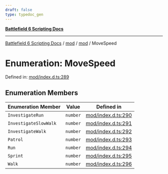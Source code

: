 ```yaml
---
draft: false
type: typedoc_gen
---
```


[**Battlefield 6 Scripting Docs**](../../../_index.md)

***

[Battlefield 6 Scripting Docs](../../../_index.md) / [mod](../../_index.md) / [mod](../_index.md) / MoveSpeed

# Enumeration: MoveSpeed

Defined in: [mod/index.d.ts:289](https://github.com/battlefield-portal-community/portal-docs/blob/6d87e21c5922a3efb03c634dbe98e5fe6e797672/generators/santiago/mod/index.d.ts#L289)

## Enumeration Members

| Enumeration Member | Value | Defined in |
| ------ | ------ | ------ |
| <a id="investigaterun"></a> `InvestigateRun` | `number` | [mod/index.d.ts:290](https://github.com/battlefield-portal-community/portal-docs/blob/6d87e21c5922a3efb03c634dbe98e5fe6e797672/generators/santiago/mod/index.d.ts#L290) |
| <a id="investigateslowwalk"></a> `InvestigateSlowWalk` | `number` | [mod/index.d.ts:291](https://github.com/battlefield-portal-community/portal-docs/blob/6d87e21c5922a3efb03c634dbe98e5fe6e797672/generators/santiago/mod/index.d.ts#L291) |
| <a id="investigatewalk"></a> `InvestigateWalk` | `number` | [mod/index.d.ts:292](https://github.com/battlefield-portal-community/portal-docs/blob/6d87e21c5922a3efb03c634dbe98e5fe6e797672/generators/santiago/mod/index.d.ts#L292) |
| <a id="patrol"></a> `Patrol` | `number` | [mod/index.d.ts:293](https://github.com/battlefield-portal-community/portal-docs/blob/6d87e21c5922a3efb03c634dbe98e5fe6e797672/generators/santiago/mod/index.d.ts#L293) |
| <a id="run"></a> `Run` | `number` | [mod/index.d.ts:294](https://github.com/battlefield-portal-community/portal-docs/blob/6d87e21c5922a3efb03c634dbe98e5fe6e797672/generators/santiago/mod/index.d.ts#L294) |
| <a id="sprint"></a> `Sprint` | `number` | [mod/index.d.ts:295](https://github.com/battlefield-portal-community/portal-docs/blob/6d87e21c5922a3efb03c634dbe98e5fe6e797672/generators/santiago/mod/index.d.ts#L295) |
| <a id="walk"></a> `Walk` | `number` | [mod/index.d.ts:296](https://github.com/battlefield-portal-community/portal-docs/blob/6d87e21c5922a3efb03c634dbe98e5fe6e797672/generators/santiago/mod/index.d.ts#L296) |
